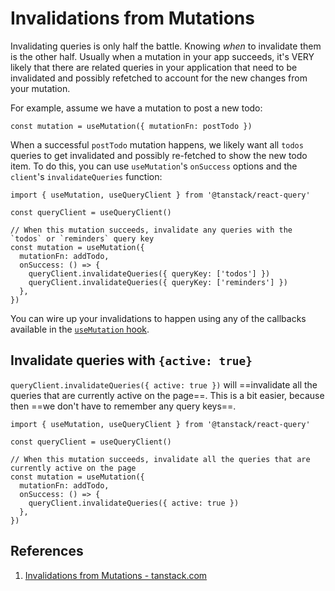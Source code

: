 # Invalidations from Mutations

Invalidating queries is only half the battle. Knowing _when_ to invalidate them is the other half. Usually when a mutation in your app succeeds, it's VERY likely that there are related queries in your application that need to be invalidated and possibly refetched to account for the new changes from your mutation.

For example, assume we have a mutation to post a new todo:

```react
const mutation = useMutation({ mutationFn: postTodo })
```

When a successful `postTodo` mutation happens, we likely want all `todos` queries to get invalidated and possibly re-fetched to show the new todo item. To do this, you can use `useMutation`'s `onSuccess` options and the `client`'s `invalidateQueries` function:

```react
import { useMutation, useQueryClient } from '@tanstack/react-query'

const queryClient = useQueryClient()

// When this mutation succeeds, invalidate any queries with the `todos` or `reminders` query key
const mutation = useMutation({
  mutationFn: addTodo,
  onSuccess: () => {
    queryClient.invalidateQueries({ queryKey: ['todos'] })
    queryClient.invalidateQueries({ queryKey: ['reminders'] })
  },
})
```

You can wire up your invalidations to happen using any of the callbacks available in the [`useMutation` hook](https://tanstack.com/query/latest/docs/react/guides/mutations).

## Invalidate queries with `{active: true}`

`queryClient.invalidateQueries({ active: true })` will ==invalidate all the queries that are currently active on the page==. This is a bit easier, because then ==we don't have to remember any query keys==.

```react
import { useMutation, useQueryClient } from '@tanstack/react-query'

const queryClient = useQueryClient()

// When this mutation succeeds, invalidate all the queries that are currently active on the page
const mutation = useMutation({
  mutationFn: addTodo,
  onSuccess: () => {
    queryClient.invalidateQueries({ active: true })
  },
})
```

## References

1. [Invalidations from Mutations - tanstack.com](https://tanstack.com/query/latest/docs/react/guides/invalidations-from-mutations)